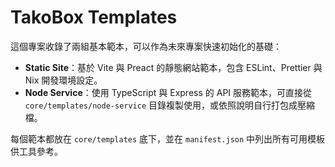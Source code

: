 # TakoBox Templates

這個專案收錄了兩組基本範本，可以作為未來專案快速初始化的基礎：

- **Static Site**：基於 Vite 與 Preact 的靜態網站範本，包含 ESLint、Prettier 與 Nix 開發環境設定。
- **Node Service**：使用 TypeScript 與 Express 的 API 服務範本，可直接從 `core/templates/node-service` 目錄複製使用，或依照說明自行打包成壓縮檔。

每個範本都放在 `core/templates` 底下，並在 `manifest.json` 中列出所有可用模板供工具參考。

